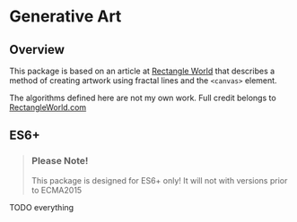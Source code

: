 # Generative Art

## Overview
This package is based on an article at
[Rectangle World](http://rectangleworld.com/blog/archives/462) that describes a
method of creating artwork using fractal lines and the `<canvas>` element.

The algorithms defined here are not my own work. Full credit belongs to [RectangleWorld.com](http://rectangleworld.com)

## ES6+
> ### Please Note!
> This package is designed for ES6+ only! It will not with versions prior to ECMA2015

TODO everything
